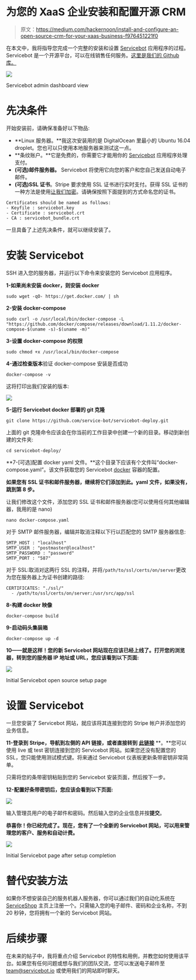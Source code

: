 # 为您的 XaaS 企业安装和配置开源 CRM

> 原文：<https://medium.com/hackernoon/install-and-configure-an-open-source-crm-for-your-xaas-business-f976451221f0>

在本文中，我将指导您完成一个完整的安装和设置 [Servicebot](https://servicebot.io) 应用程序的过程。Servicebot 是一个开源平台，可以在线销售任何服务。[这里是我们的 Github 库。](https://github.com/service-bot/servicebot)

![](img/70fe312ae439ee0bae762f592ed40108.png)

Servicebot admin dashboard view

# 先决条件

开始安装前，请确保准备好以下物品:

*   **Linux 服务器。**我这次安装用的是 DigitalOcean 里最小的 Ubuntu 16.04 droplet。您也可以只使用本地服务器来测试这一点。
*   **条纹账户。**它是免费的，你需要它才能用你的 [Servicebot](https://hackernoon.com/tagged/servicebot) 应用程序处理支付。
*   **(可选)邮件服务器。** Servicebot 将使用它向您的客户和您自己发送自动电子邮件。
*   **(可选)SSL 证书**。Stripe 要求使用 SSL 证书进行实时支付。获得 SSL 证书的一种方法是使用[让我们加密](https://letsencrypt.org/)。请确保按照下面提到的方式命名您的证书。

```
Certificates should be named as follows:
- Keyfile : servicebot.key
- Certificate : servicebot.crt
- CA : servicebot_bundle.crt
```

一旦具备了上述先决条件，就可以继续安装了。

# 安装 Servicebot

SSH 进入您的服务器，并运行以下命令来安装您的 Servicebot 应用程序。

**1-如果尚未安装 docker，则安装 docker**

```
sudo wget -qO- https://get.docker.com/ | sh
```

**2-安装 docker-compose**

```
sudo curl -o /usr/local/bin/docker-compose -L "https://github.com/docker/compose/releases/download/1.11.2/docker-compose-$(uname -s)-$(uname -m)"
```

**3-设置 docker-compose 的权限**

```
sudo chmod +x /usr/local/bin/docker-compose
```

**4-通过检查版本**验证 docker-compose 安装是否成功

```
docker-compose -v
```

这将打印出我们安装的版本:

![](img/5fa3757b7cbc7fec563eaedf7f19d5b7.png)

**5-运行 Servicebot docker 部署的 git 克隆**

```
git clone https://github.com/service-bot/servicebot-deploy.git
```

上面的 git 克隆命令应该会在你当前的工作目录中创建一个新的目录。移动到新创建的文件夹:

```
cd servicebot-deploy/
```

**7-[可选]配置 docker yaml 文件。**这个目录下应该有个文件叫“docker-compose.yaml”。该文件获取您的 Servicebot [docker](https://hackernoon.com/tagged/docker) 容器的配置。

**如果您有 SSL 证书和邮件服务器，继续将它们添加到此。yaml 文件，如果没有，跳到第 8 步。**

让我们修改这个文件，添加您的 SSL 证书和邮件服务器(您可以使用任何其他编辑器，我用的是 nano)

```
nano docker-compose.yaml
```

对于 SMTP 邮件服务器，编辑并取消注释以下行以匹配您的 SMTP 服务器信息:

```
SMTP_HOST : "localhost"
SMTP_USER : "postmaster@localhost"
SMTP_PASSWORD : "password"
SMTP_PORT : "587"
```

对于 SSL:取消对这两行 SSL 的注释，并将`/path/to/ssl/certs/on/server`更改为您在服务器上为证书创建的路径:

```
CERTIFICATES: "./ssl/"
  - /path/to/ssl/certs/on/server:/usr/src/app/ssl
```

**8-构建 docker 映像**

```
docker-compose build
```

**9-启动码头集装箱**

```
docker-compose up -d
```

**10——就是这样！您的新 Servicebot 网站现在应该已经上线了。打开您的浏览器，转到您的服务器 IP 地址或 URL，您应该看到以下页面:**

![](img/a11281e357ff624e144754ead4697b6d.png)

Initial Servicebot open source setup page

# 设置 Servicebot

一旦您安装了 Servicebot 网站，就应该将其连接到您的 Stripe 帐户并添加您的业务信息。

**11-登录到 Stripe，导航到左侧的 API 链接，或者直接转到** [**此链接**](https://dashboard.stripe.com/account/apikeys) **。**您可以使用 live 或 test 密钥连接到您的 Servicebot 网站。如果您还没有配置您的 SSL，您只能使用测试模式键。将来通过 Servicebot 仪表板更新条带密钥非常简单。

只需将您的条带密钥粘贴到您的 Servicebot 安装页面，然后按下一步。

**12-配置好条带密钥后，您应该会看到以下页面:**

![](img/f16f801b6c5f798490f3bc941199d60d.png)

输入管理员用户的电子邮件和密码。然后输入您的企业信息并按**提交**。

**恭喜你！你已经完成了。现在，您有了一个全新的 Servicebot 网站，可以用来管理您的客户、服务和自动计费。**

![](img/fb900143451af90b840124170d9646e8.png)

Initial Servicebot page after setup completion

# **替代安装方法**

如果你不想安装自己的服务机器人服务器，你可以通过我们的自动化系统在 [ServiceShop](https://serviceshop.io) 主页上注册一个。只需输入您的电子邮件、密码和企业名称，不到 20 秒钟，您将拥有一个新的 Servicebot 网站。

# 后续步骤

在未来的帖子中，我将重点介绍 Servicebot 的特性和用例，并教您如何使用该平台。如果您有任何问题或想与我们的团队交流，您可以发送电子邮件至 [team@servicebot.io](mailto:team@servicebot.io) 或使用我们的网站即时聊天。